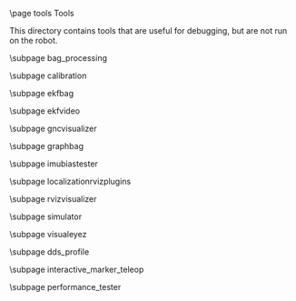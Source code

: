 \page tools Tools

This directory contains tools that are useful for debugging,
but are not run on the robot.

\subpage bag_processing

\subpage calibration

\subpage ekfbag

\subpage ekfvideo

\subpage gncvisualizer

\subpage graphbag

\subpage imubiastester

\subpage localizationrvizplugins

\subpage rvizvisualizer

\subpage simulator

\subpage visualeyez

\subpage dds_profile

\subpage interactive_marker_teleop

\subpage performance_tester
